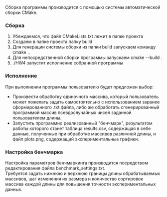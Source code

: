 Сборка программы производится с помощью системы автоматической сборки CMake.

### Сборка
1. Убеждаемся, что файл CMakeLists.txt лежит в папке проекта
2. Создаем в папке проекта папку build
3. Для генерации системы сборки из папки build запускаем команду cmake ..
4. Для непосредственной сборки программы запускаем cmake --build .
5. ./HW4 запустит исполнение собранной программы

### Исполнение
При выполнении программы пользователю будет предложен выбор:  
- Произвести обработку одиночного массива, который пользователь может пожелать задать самостоятельно с использованием заранее сформированного .txt файла, либо же обработать сгенерированный программой массив псевдослучайных чисел заданной пользователем длины.  
- Запустить программно реализованный "бенчмарк", результатом работы которого станет таблица results.csv, содержащая в себе данные, полученные при обработке массивов различной длины, и файл plots.png, содержащий экспериментальные графики.  

### Настройка бенчмарка
Настройка параметров бенчмаркинга производится посредством редактирования файла benchmark_settings.txt.  
Требуется задать нижнюю и верхнюю границы длины обрабатываемых массивов, шаг изменения их размера и количество сортировок массива каждой длины для повышения точности экспериментальных данных.
